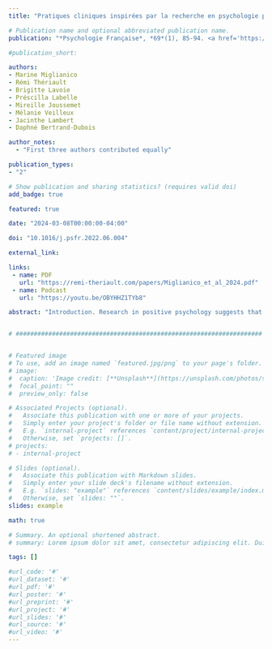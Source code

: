 ```yaml
---
title: "Pratiques cliniques inspirées par la recherche en psychologie positive / Clinical practices inspired by research in positive psychology"

# Publication name and optional abbreviated publication name.
publication: "*Psychologie Française*, *69*(1), 85-94. <a href='https://doi.org/10.1016/j.psfr.2022.06.004' target='_blank' rel='noopener noreferrer'>doi.org/10.1016/j.psfr.2022.06.004</a>"

#publication_short: 

authors:
- Marine Miglianico
- Rémi Thériault
- Brigitte Lavoie
- Préscilla Labelle
- Mireille Joussemet
- Mélanie Veilleux
- Jacinthe Lambert
- Daphné Bertrand-Dubois

author_notes:
  - "First three authors contributed equally"

publication_types:
- "2"

# Show publication and sharing statistics? (requires valid doi)
add_badge: true

featured: true

date: "2024-03-08T00:00:00-04:00"

doi: "10.1016/j.psfr.2022.06.004"

external_link: 

links: 
 - name: PDF
   url: "https://remi-theriault.com/papers/Miglianico_et_al_2024.pdf"
 - name: Podcast
   url: "https://youtu.be/OBYHHZ1TYb8"

abstract: "Introduction. Research in positive psychology suggests that certain psychotherapy practices yield substantial clinical benefits, but it is not always clear to clinicians which practices to prioritize or how to integrate them into psychotherapy. Goal. This research aims to identify and explain, for clinicians, certain clinical practices to be integrated into psychotherapeutic practice. Method. Eight professionals (including: professor-researchers, psychologists, and doctoral students) gathered during six two-hour meetings to identify, classify, and describe how the results of recent research could inform interventions with clients. These conclusions were subsequently specified and developed via a more in-depth comparison with the literature. Results. We describe eight practices: (1) Also assess what is going well with clients (2) Foster their self-determined motivation; (3) Highlight their strengths and skills; (4) Highlight their resilience; (5) Promote self-compassion and loving-kindness; (6) Foster support and social cohesion through gratitude and compassion; (7) Foster the development of a growth mindset; and (8) Integrate, as a therapist, those same principles that promote psychological well-being. Conclusion. Clinicians and their clients would benefit from promoting these practices in psychotherapy."


# ####################################################################


# Featured image
# To use, add an image named `featured.jpg/png` to your page's folder. 
# image:
#  caption: 'Image credit: [**Unsplash**](https://unsplash.com/photos/s9CC2SKySJM)'
#  focal_point: ""
#  preview_only: false

# Associated Projects (optional).
#   Associate this publication with one or more of your projects.
#   Simply enter your project's folder or file name without extension.
#   E.g. `internal-project` references `content/project/internal-project/index.md`.
#   Otherwise, set `projects: []`.
# projects:
# - internal-project

# Slides (optional).
#   Associate this publication with Markdown slides.
#   Simply enter your slide deck's filename without extension.
#   E.g. `slides: "example"` references `content/slides/example/index.md`.
#   Otherwise, set `slides: ""`.
slides: example

math: true

# Summary. An optional shortened abstract.
# summary: Lorem ipsum dolor sit amet, consectetur adipiscing elit. Duis posuere tellus ac convallis placerat. Proin tincidunt magna sed ex sollicitudin condimentum.

tags: []

#url_code: '#'
#url_dataset: '#'
#url_pdf: '#'
#url_poster: '#'
#url_preprint: '#'
#url_project: '#'
#url_slides: '#'
#url_source: '#'
#url_video: '#'
---
```

